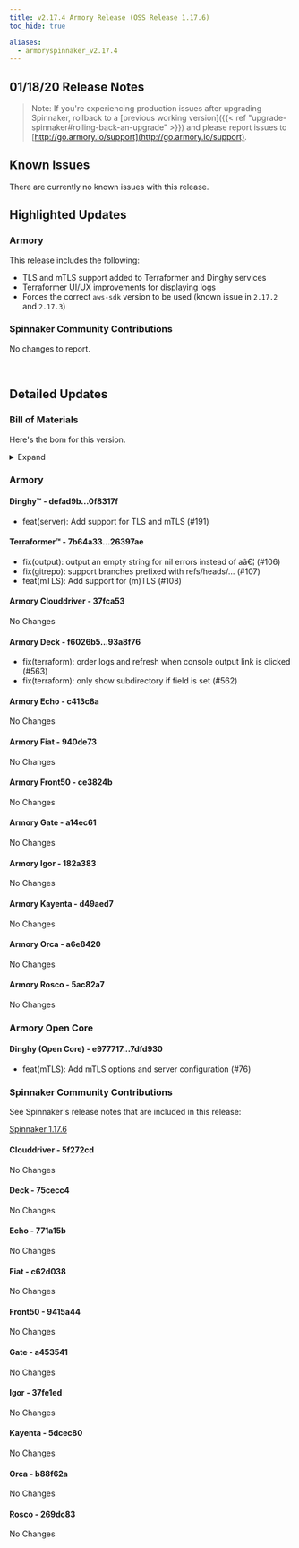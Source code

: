```yaml
---
title: v2.17.4 Armory Release (OSS Release 1.17.6)
toc_hide: true

aliases:
  - armoryspinnaker_v2.17.4
---
```


## 01/18/20 Release Notes


> Note: If you're experiencing production issues after upgrading Spinnaker, rollback to a [previous working version]({{< ref "upgrade-spinnaker#rolling-back-an-upgrade" >}}) and please report issues to [http://go.armory.io/support](http://go.armory.io/support).


## Known Issues
There are currently no known issues with this release.

## Highlighted Updates
### Armory
This release includes the following:

- TLS and mTLS support added to Terraformer and Dinghy services
- Terraformer UI/UX improvements for displaying logs
- Forces the correct `aws-sdk` version to be used (known issue in `2.17.2` and `2.17.3`)

###  Spinnaker Community Contributions

No changes to report.

<br>

## Detailed Updates

### Bill of Materials
Here's the bom for this version.
<details><summary>Expand</summary>
<pre class="highlight">
<code>version: 2.17.4-rc3328
timestamp: "2020-01-17 23:44:14"
services:
  clouddriver:
    version: 6.4.4-37fca53-5f272cd-rc1067
  deck:
    version: 2.13.4-93a8f76-75cecc4-rc251
  dinghy:
    version: 0.0.4-0f8317f-rc1676
  echo:
    version: 2.9.1-c413c8a-771a15b-rc591
  fiat:
    version: 1.8.3-940de73-c62d038-rc1067
  front50:
    version: 0.20.1-ce3824b-9415a44-rc1064
  gate:
    version: 1.13.0-a14ec61-a453541-rc1871
  igor:
    version: 1.7.0-182a383-37fe1ed-rc910
  kayenta:
    version: 0.12.0-d49aed7-5dcec80-rc821
  monitoring-daemon:
    version: 0.16.0-59cbbec-rc543
  monitoring-third-party:
    version: 0.16.0-59cbbec-rc543
  orca:
    version: 2.11.2-a6e8420-b88f62a-rc951
  rosco:
    version: 0.15.1-5ac82a7-269dc83-rc903
  terraformer:
    version: 0.0.2-26397ae-rc15
dependencies:
  redis:
    version: 2:2.8.4-2
artifactSources:
  dockerRegistry: docker.io/armory</code>
</pre>
</details>



### Armory
#### Dinghy&trade; - defad9b...0f8317f
 - feat(server): Add support for TLS and mTLS (#191)

#### Terraformer&trade; - 7b64a33...26397ae
 - fix(output): output an empty string for nil errors instead of aâ€¦ (#106)
 - fix(gitrepo): support branches prefixed with refs/heads/... (#107)
 - feat(mTLS): Add support for (m)TLS (#108)

#### Armory Clouddriver  - 37fca53
No Changes

#### Armory Deck  - f6026b5...93a8f76
 - fix(terraform): order logs and refresh when console output link is clicked (#563)
 - fix(terraform): only show subdirectory if field is set (#562)

#### Armory Echo  - c413c8a
No Changes

#### Armory Fiat  - 940de73
No Changes

#### Armory Front50  - ce3824b
No Changes

#### Armory Gate  - a14ec61
No Changes

#### Armory Igor  - 182a383
No Changes

#### Armory Kayenta  - d49aed7
No Changes

#### Armory Orca  - a6e8420
No Changes

#### Armory Rosco  - 5ac82a7
No Changes

### Armory Open Core
#### Dinghy (Open Core) - e977717...7dfd930
 - feat(mTLS): Add mTLS options and server configuration (#76)

###  Spinnaker Community Contributions
See Spinnaker's release notes that are included in this release:

[Spinnaker 1.17.6](https://www.spinnaker.io/community/releases/versions/1-17-6-changelog#individual-service-changes)

#### Clouddriver  - 5f272cd
No Changes

#### Deck  - 75cecc4
No Changes

#### Echo  - 771a15b
No Changes

#### Fiat  - c62d038
No Changes

#### Front50  - 9415a44
No Changes

#### Gate  - a453541
No Changes

#### Igor  - 37fe1ed
No Changes

#### Kayenta  - 5dcec80
No Changes

#### Orca  - b88f62a
No Changes

#### Rosco  - 269dc83
No Changes
